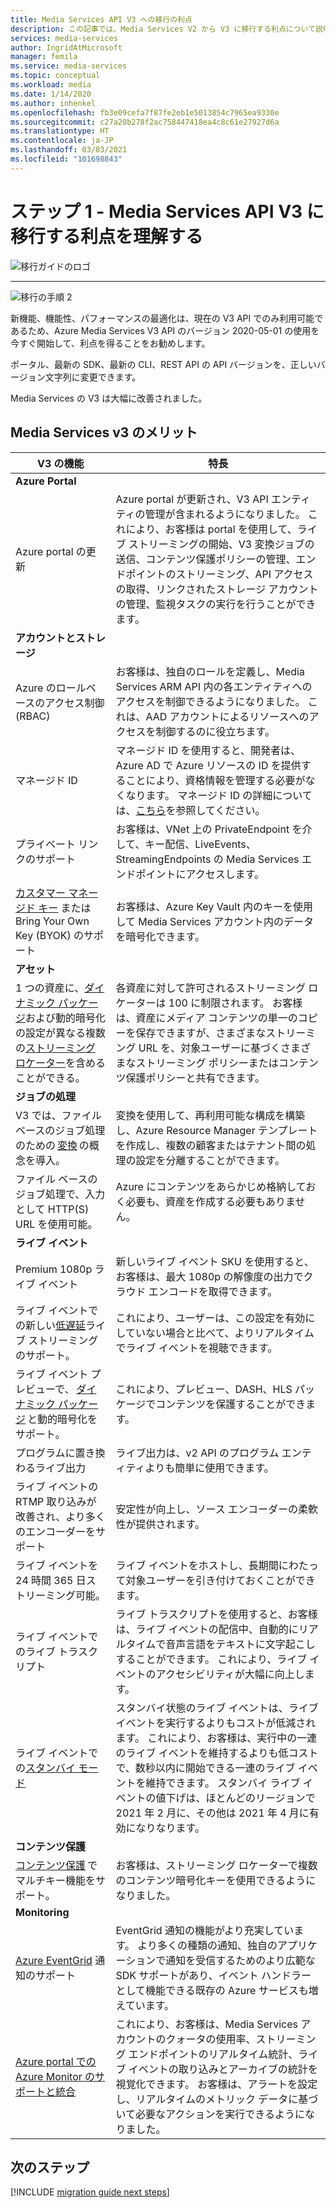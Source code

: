 ```yaml
---
title: Media Services API V3 への移行の利点
description: この記事では、Media Services V2 から V3 に移行する利点について説明します。
services: media-services
author: IngridAtMicrosoft
manager: femila
ms.service: media-services
ms.topic: conceptual
ms.workload: media
ms.date: 1/14/2020
ms.author: inhenkel
ms.openlocfilehash: fb3e09cefa7f87fe2eb1e5013854c7965ea9330e
ms.sourcegitcommit: c27a20b278f2ac758447418ea4c8c61e27927d6a
ms.translationtype: HT
ms.contentlocale: ja-JP
ms.lasthandoff: 03/03/2021
ms.locfileid: "101698843"
---
```

# <a name="step-1---understand-the-benefits-of-migrating-to-media-services-api-v3"></a>ステップ 1 - Media Services API V3 に移行する利点を理解する

![移行ガイドのロゴ](./media/migration-guide/azure-media-services-logo-migration-guide.svg)

<hr color="#5ea0ef" size="10">

![移行の手順 2](./media/migration-guide/steps-1.svg)

新機能、機能性、パフォーマンスの最適化は、現在の V3 API でのみ利用可能であるため、Azure Media Services V3 API のバージョン 2020-05-01 の使用を今すぐ開始して、利点を得ることをお勧めします。

ポータル、最新の SDK、最新の CLI、REST API の API バージョンを、正しいバージョン文字列に変更できます。

Media Services の V3 は大幅に改善されました。  

## <a name="benefits-of-media-services-v3"></a>Media Services v3 のメリット

| **V3 の機能** | **特長** |
| --- | --- |
| **Azure Portal** | |
| Azure portal の更新 | Azure portal が更新され、V3 API エンティティの管理が含まれるようになりました。 これにより、お客様は portal を使用して、ライブ ストリーミングの開始、V3 変換ジョブの送信、コンテンツ保護ポリシーの管理、エンドポイントのストリーミング、API アクセスの取得、リンクされたストレージ アカウントの管理、監視タスクの実行を行うことができます。 |
| **アカウントとストレージ** | |
| Azure のロールベースのアクセス制御 (RBAC) | お客様は、独自のロールを定義し、Media Services ARM API 内の各エンティティへのアクセスを制御できるようになりました。 これは、AAD アカウントによるリソースへのアクセスを制御するのに役立ちます。 |
| マネージド ID | マネージド ID を使用すると、開発者は、Azure AD で Azure リソースの ID を提供することにより、資格情報を管理する必要がなくなります。 マネージド ID の詳細については、[こちら](../../active-directory/managed-identities-azure-resources/overview.md)を参照してください。 |
| プライベート リンクのサポート | お客様は、VNet 上の PrivateEndpoint を介して、キー配信、LiveEvents、StreamingEndpoints の Media Services エンドポイントにアクセスします。 |
| [カスタマー マネージド キー](concept-use-customer-managed-keys-byok.md) または Bring Your Own Key (BYOK) のサポート | お客様は、Azure Key Vault 内のキーを使用して Media Services アカウント内のデータを暗号化できます。 |
| **アセット** | |
| 1 つの資産に、[ダイナミック パッケージ](dynamic-packaging-overview.md)および動的暗号化の設定が異なる複数の[ストリーミング ロケーター](streaming-locators-concept.md)を含めることができる。 | 各資産に対して許可されるストリーミング ロケーターは 100 に制限されます。 お客様は、資産にメディア コンテンツの単一のコピーを保存できますが、さまざまなストリーミング URL を、対象ユーザーに基づくさまざまなストリーミング ポリシーまたはコンテンツ保護ポリシーと共有できます。
| **ジョブの処理** ||
| V3 では、ファイル ベースのジョブ処理のための [変換](transforms-jobs-concept.md) の概念を導入。 | 変換を使用して、再利用可能な構成を構築し、Azure Resource Manager テンプレートを作成し、複数の顧客またはテナント間の処理の設定を分離することができます。 |
| ファイル ベースのジョブ処理で、入力として HTTP(S) URL を使用可能。 | Azure にコンテンツをあらかじめ格納しておく必要も、資産を作成する必要もありません。 |
| **ライブ イベント** ||
| Premium 1080p ライブ イベント | 新しいライブ イベント SKU を使用すると、お客様は、最大 1080p の解像度の出力でクラウド エンコードを取得できます。 |
| ライブ イベントでの新しい[低遅延](live-event-latency.md)ライブ ストリーミングのサポート。 | これにより、ユーザーは、この設定を有効にしていない場合と比べて、よりリアルタイムでライブ イベントを視聴できます。 |
| ライブ イベント プレビューで、 [ダイナミック パッケージ](dynamic-packaging-overview.md) と動的暗号化をサポート。 | これにより、プレビュー、DASH、HLS パッケージでコンテンツを保護することができます。 |
| プログラムに置き換わるライブ出力 | ライブ出力は、v2 API のプログラム エンティティよりも簡単に使用できます。 |
| ライブ イベントの RTMP 取り込みが改善され、より多くのエンコーダーをサポート | 安定性が向上し、ソース エンコーダーの柔軟性が提供されます。 |
| ライブ イベントを 24 時間 365 日ストリーミング可能。 | ライブ イベントをホストし、長期間にわたって対象ユーザーを引き付けておくことができます。 |
| ライブ イベントでのライブ トラスクリプト | ライブ トラスクリプトを使用すると、お客様は、ライブ イベントの配信中、自動的にリアルタイムで音声言語をテキストに文字起こしすることができます。 これにより、ライブ イベントのアクセシビリティが大幅に向上します。 |
| ライブ イベントでの[スタンバイ モード](live-events-outputs-concept.md#standby-mode) | スタンバイ状態のライブ イベントは、ライブ イベントを実行するよりもコストが低減されます。 これにより、お客様は、実行中の一連のライブ イベントを維持するよりも低コストで、数秒以内に開始できる一連のライブ イベントを維持できます。 スタンバイ ライブ イベントの値下げは、ほとんどのリージョンで 2021 年 2 月に、その他は 2021 年 4 月に有効になりなります。
|**コンテンツ保護** ||
| [コンテンツ保護](content-key-policy-concept.md) でマルチキー機能をサポート。 | お客様は、ストリーミング ロケーターで複数のコンテンツ暗号化キーを使用できるようになりました。 |
| **Monitoring** | |
| [Azure EventGrid](reacting-to-media-services-events.md) 通知のサポート | EventGrid 通知の機能がより充実しています。 より多くの種類の通知、独自のアプリケーションで通知を受信するためのより広範な SDK サポートがあり、イベント ハンドラーとして機能できる既存の Azure サービスも増えています。 |
| [Azure portal での Azure Monitor のサポートと統合](monitor-events-portal-how-to.md) | これにより、お客様は、Media Services アカウントのクォータの使用率、ストリーミング エンドポイントのリアルタイム統計、ライブ イベントの取り込みとアーカイブの統計を視覚化できます。 お客様は、アラートを設定し、リアルタイムのメトリック データに基づいて必要なアクションを実行できるようになりました。 |

## <a name="next-steps"></a>次のステップ

[!INCLUDE [migration guide next steps](./includes/migration-guide-next-steps.md)]